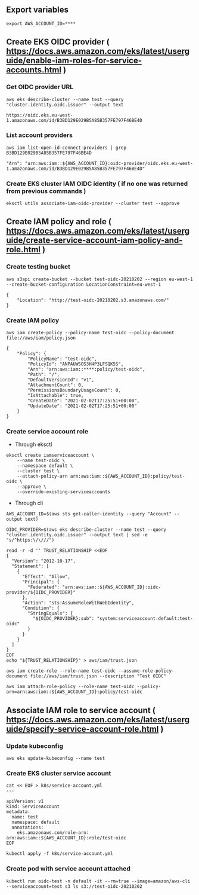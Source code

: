 
## Export variables
```
export AWS_ACCOUNT_ID=****
```
## Create EKS OIDC provider ( https://docs.aws.amazon.com/eks/latest/userguide/enable-iam-roles-for-service-accounts.html )
### Get OIDC provider URL
```
aws eks describe-cluster --name test --query "cluster.identity.oidc.issuer" --output text
```
```
https://oidc.eks.eu-west-1.amazonaws.com/id/B3BD129E029B5A85B357FE797F46BE4D
```
### List account providers
```
aws iam list-open-id-connect-providers | grep B3BD129E029B5A85B357FE797F46BE4D
```
```
"Arn": "arn:aws:iam::${AWS_ACCOUNT_ID}:oidc-provider/oidc.eks.eu-west-1.amazonaws.com/id/B3BD129E029B5A85B357FE797F46BE4D"
```
### Create EKS cluster IAM OIDC identity ( if no one was returned from previous commands )
```
eksctl utils associate-iam-oidc-provider --cluster test --approve
```

## Create IAM policy and role ( https://docs.aws.amazon.com/eks/latest/userguide/create-service-account-iam-policy-and-role.html )
### Create testing bucket
```
aws s3api create-bucket --bucket test-oidc-20210202 --region eu-west-1 --create-bucket-configuration LocationConstraint=eu-west-1
```
```
{
    "Location": "http://test-oidc-20210202.s3.amazonaws.com/"
}
```
### Create IAM policy
```
aws iam create-policy --policy-name test-oidc --policy-document file://aws/iam/policy.json
```
```
{
    "Policy": {
        "PolicyName": "test-oidc",
        "PolicyId": "ANPAUWSOS3H4P3LFSQK5S",
        "Arn": "arn:aws:iam::****:policy/test-oidc",
        "Path": "/",
        "DefaultVersionId": "v1",
        "AttachmentCount": 0,
        "PermissionsBoundaryUsageCount": 0,
        "IsAttachable": true,
        "CreateDate": "2021-02-02T17:25:51+00:00",
        "UpdateDate": "2021-02-02T17:25:51+00:00"
    }
}
```
### Create service account role
- Through eksctl
```
eksctl create iamserviceaccount \
    --name test-oidc \
    --namespace default \
    --cluster test \
    --attach-policy-arn arn:aws:iam::${AWS_ACCOUNT_ID}:policy/test-oidc \
    --approve \
    --override-existing-serviceaccounts
```
- Through cli
```
AWS_ACCOUNT_ID=$(aws sts get-caller-identity --query "Account" --output text)
```
```
OIDC_PROVIDER=$(aws eks describe-cluster --name test --query "cluster.identity.oidc.issuer" --output text | sed -e "s/^https:\/\///")
```
```
read -r -d '' TRUST_RELATIONSHIP <<EOF
{
  "Version": "2012-10-17",
  "Statement": [
    {
      "Effect": "Allow",
      "Principal": {
        "Federated": "arn:aws:iam::${AWS_ACCOUNT_ID}:oidc-provider/${OIDC_PROVIDER}"
      },
      "Action": "sts:AssumeRoleWithWebIdentity",
      "Condition": {
        "StringEquals": {
          "${OIDC_PROVIDER}:sub": "system:serviceaccount:default:test-oidc"
        }
      }
    }
  ]
}
EOF
echo "${TRUST_RELATIONSHIP}" > aws/iam/trust.json
```
```
aws iam create-role --role-name test-oidc --assume-role-policy-document file://aws/iam/trust.json --description "Test OIDC"
```
```
aws iam attach-role-policy --role-name test-oidc --policy-arn=arn:aws:iam::${AWS_ACCOUNT_ID}:policy/test-oidc
```

## Associate IAM role to service account ( https://docs.aws.amazon.com/eks/latest/userguide/specify-service-account-role.html )
### Update kubeconfig
```
aws eks update-kubeconfig --name test
```
### Create EKS cluster service account
```
cat << EOF > k8s/service-account.yml
---

apiVersion: v1
kind: ServiceAccount
metadata:
  name: test
  namespace: default
  annotations:
    eks.amazonaws.com/role-arn: arn:aws:iam::${AWS_ACCOUNT_ID}:role/test-oidc
EOF
```
```
kubectl apply -f k8s/service-account.yml
```
### Create pod with service account attached
```
kubectl run oidc-test -n default -it --rm=true --image=amazon/aws-cli --serviceaccount=test s3 ls s3://test-oidc-20210202
```
